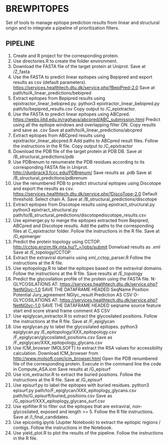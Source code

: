 # BREWPITOPES
Set of tools to manage epitope prediction results from linear and structural origin and to integrate a pipeline of prioritization filters.

## PIPELINE
1. Create and R project for the corresponding protein.
2. Use directories.R to create the folder environment.
3. Download the FASTA file of the target protein at Uniprot.
      Save at /Z_fasta
4. Use the FASTA to predict linear epitopes using Bepipred and export results as csv (default parameters).
      https://services.healthtech.dtu.dk/service.php?BepiPred-2.0
            Save at path/to/A_linear_predictions/bebipred
5. Extract epitopes from Bepipred results using epixtractor_linear_bebipred.py.
      python3 epixtractor_linear_bebipred.py
            path/to/bepipred_results.csv
                  Copy output to /C_epixtractor.
6. Use the FASTA to predict linear epitopes using ABCpred.
      https://webs.iiitd.edu.in/raghava/abcpred/ABC_submission.html
      Predict using all the epitope windows and overlapping filter ON.
      Copy results and save as .csv
      Save at path/to/A_linear_predictions/abcpred
7. Extract epitopes from ABCpred results using epixtractor_linear_abcpred.R
      Add paths to ABCpred result files.
      Follow the instructions in the R file.
      Copy output to /C_epixtractor
8. Download the PDB file of the target protein at PDB DB. 
       Save at /B_structural_predictions/pdb
10. Use PDBrenum to renumerate the PDB residues according to its corresponding FASTA file in Uniprot.
      http://dunbrack3.fccc.edu/PDBrenum/
      Save results as .pdb
      Save at /B_structural_predictions/pdbrenum
11. Use the renumbered PDB to predict structural epitopes using Discotope and export the results as csv.
      https://services.healthtech.dtu.dk/service.php?DiscoTope-2.0
      Default threshold.
      Select chain A.
      Save at /B_structural_predictions/discotope
12. Extract epitopes from Discotope results using epixtract_structural.py
      python3 epixtract_structural.py
      path/to/B_structural_predictions/discotopediscotope_results.csv
13. Use epimerger.py to merge the epitopes extracted from Bepipred, ABCpred and Discotope results.
      Add the paths to the corresponding files at C_epixtractor folder.
      Follow the instructions in the R file.
      Save at /D_epimerger
14. Predict the protein topology using CCTOP.
      http://cctop.enzim.ttk.mta.hu/?_=/jobs/submit
      Donwload results as .xml
      Save at /E_topology/CCTOP
15. Extract the extraviral domains using xml_cctop_parser.R
      Follow the instructions at the R file.
16. Use epitopology.R to label the epitopes based on the extraviral domains.
      Follow the instructions at the R file. 
      Save results at /E_topology
17. Predict the glycosilation profile of the protein using the FASTA file.
      N-GLYCOSILATIONS AT:
      https://services.healthtech.dtu.dk/service.php?NetNGlyc-1.0
      SAVE THE DATAFRAME HEADED SeqName	Position	Potential	Jury_agreement	NGlyc_result	Prediction
      AS CSV
      O-GLYCOSILATIONS AT:
      https://services.healthtech.dtu.dk/service.php?NetNGlyc-1.0
      SAVE THE DATAFRAME HEADED seqname	source	feature	start	end	score	strand	frame	comment
      AS CSV
18. Use epiglycan_extractor.R to extract the glycosilated positions.
      Follow the instructions at the R file.
      Save at /F_epiglycan
19. Use epiglycan.py to label the glycosilated epitopes.
      python3 epiglycan.py
      /E_epitopology/XXX_epitopology.csv
      /F_epiglycan/glycosilated_positions.csv
      Save as /F_epiglycan/XXX_epitopology_glycans.csv
20. Use ICM_browser (MOLSOFT) to extract the RSA values for accessibility calculation.
      Download ICM_browser from http://www.molsoft.com/icm_browser.html
      Open the PDB renumbered file of the corresponding protein.
      Execute in the command line the code in Compute_ASA.icm
      Save results at /G_episurf
21. Use icm_extractor.R to extract the buried positions.
      Follow the instructions at the R file. 
      Save at /G_episurf
22. Use episurf.py to label the epitopes with buried residues.
      python3 episurf.py
      path/to/F_epiglycan/XXX_epitoplogy_glycans.csv
      path/to/G_episurft/buried_positions.csv
      Save as /G_episurf/XXX_epitoplogy_glycans_surf.csv
23. Use epifilter.R to filter out the epitopes that are extraviral, non-glycosilated, exposed and length >= 5.
      Follow the R file instructions.
      Save at /I_final_candidates.
24. Use epicontig.ipynb (Jupiter Notebook) to extract the epitopic regions / contigs.
      Follow the instructions in the Notebook.
25. Use yield_plot.R to plot the results of the pipeline.
      Follow the instructions in the R file.
